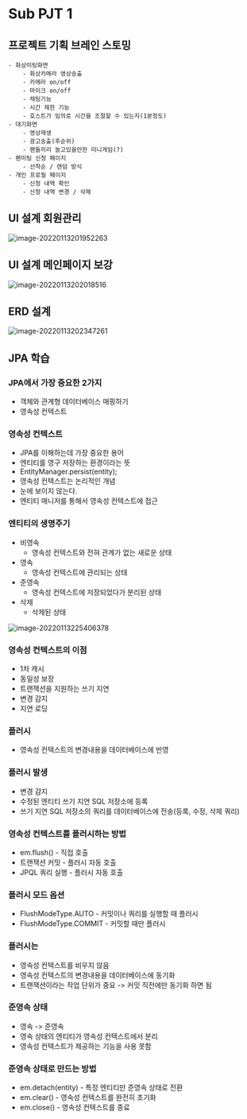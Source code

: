 # Sub PJT 1

## 프로젝트 기획 브레인 스토밍

```
- 화상미팅화면
    - 화상카메라 영상송출
    - 카메라 on/off
    - 마이크 on/off
    - 채팅기능
    - 시간 제한 기능
    - 호스트가 임의로 시간을 조절할 수 있는지(1분정도)
- 대기화면
    - 영상재생
    - 광고송출(후순위)
    - 팬들끼리 놀고있을만한 미니게임(?)
- 팬미팅 신청 페이지
    - 선착순 / 랜덤 방식
- 개인 프로필 페이지
    - 신청 내역 확인
    - 신청 내역 변경 / 삭제
```



## UI 설계 회원관리

![image-20220113201952263](README.assets/image-20220113201952263.png)



## UI 설계 메인페이지 보강

![image-20220113202018516](README.assets/image-20220113202018516.png)



## ERD 설계

![image-20220113202347261](README.assets/image-20220113202347261.png)



## JPA 학습

### JPA에서 가장 중요한 2가지

- 객체와 관계형 데이터베이스 매핑하기
- 영속성 컨텍스트



### 영속성 컨텍스트

- JPA를 이해하는데 가장 중요한 용어
- 엔티티를 영구 저장하는 환경이라는 뜻
- EntityManager.persist(entity);
- 영속성 컨텍스트는 논리적인 개념
- 눈에 보이지 않는다.
- 엔티티 매니저를 통해서 영속성 컨텍스트에 접근



### 엔티티의 생명주기

- 비영속
  - 영속성 컨텍스트와 전혀 관계가 없는 새로운 상태
- 영속
  - 영속성 컨텍스트에 관리되는 상태
- 준영속
  - 영속성 컨텍스트에 저장되었다가 분리된 상태
- 삭제
  - 삭제된 상태

![image-20220113225406378](README.assets/image-20220113225406378.png)





### 영속성 컨텍스트의 이점

- 1차 캐시
- 동일성 보장
- 트랜잭션을 지원하는 쓰기 지연
- 변경 감지
- 지연 로딩



### 플러시

- 영속성 컨텍스트의 변경내용을 데이터베이스에 반영



### 플러시 발생

- 변경 감지
- 수정된 엔티티 쓰기 지연 SQL 저장소에 등록
- 쓰기 지연 SQL 저장소의 쿼리를 데이터베이스에 전송(등록, 수정, 삭제 쿼리)



### 영속성 컨텍스트를 플러시하는 방법

- em.flush() - 직접 호출
- 트랜잭션 커밋 - 플러시 자동 호출
- JPQL 쿼리 실행 - 플러시 자동 호출



### 플러시 모드 옵션

- FlushModeType.AUTO - 커밋이나 쿼리를 실행할 때 플러시
- FlushModeType.COMMIT - 커밋할 때만 플러시



### 플러시는

- 영속성 컨텍스트를 비우지 않음
- 영속성 컨텍스트의 변경내용을 데이터베이스에 동기화
- 트랜잭션이라는 작업 단위가 중요 -> 커밋 직전에만 동기화 하면 됨



### 준영속 상태

- 영속 -> 준영속
- 영속 상태의 엔티티가 영속성 컨텍스트에서 분리
- 영속성 컨텍스트가 제공하는 기능을 사용 못함



### 준영속 상태로 만드는 방법

- em.detach(entity) - 특정 엔티티만 준영속 상태로 전환
- em.clear() - 영속성 컨텍스트를 완전히 초기화
- em.close() - 영속성 컨텍스트를 종료
